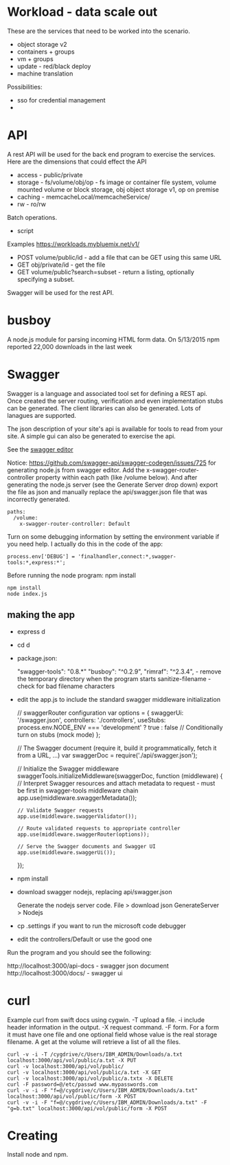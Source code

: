 # Workload - data scale out

These are the services that need to be worked into the scenario.

* object storage v2
* containers + groups
* vm + groups
* update - red/black deploy
* machine translation

Possibilities:

* sso for credential management
* 

# API

A rest API will be used for the back end program to exercise the services.
Here are the dimensions that could effect the API

* access - public/private
* storage - fs/volume/obj/op - fs image or container file system, volume mounted volume or block storage, obj object storage v1, op on premise
* caching - memcacheLocal/memcacheService/
* rw - ro/rw


Batch operations.
* script

Examples https://workloads.mybluemix.net/v1/

* POST volume/public/id - add a file that can be GET using this same URL
* GET obj/private/id - get the file 
* GET volume/public?search=subset - return a listing, optionally specifying a subset.

Swagger will be used for the rest API. 

# busboy
A node.js module for parsing incoming HTML form data.
On 5/13/2015 npm reported 22,000 downloads in the last week

# Swagger
Swagger is a language and associated tool set for defining a REST api.
Once created the server routing, verification and even implementation stubs can be generated.
The client libraries can also be generated.
Lots of lanagues are supported.

The json description of your site's api is available for tools to read from your site.
A simple gui can also be generated to exercise the api.

See the [swagger editor](http://editor.swagger.io)


Notice: https://github.com/swagger-api/swagger-codegen/issues/725 for generating node.js from swagger editor.
Add the x-swagger-router-controller property within each path (like /volume below).
And after generating the node.js server (see the Generate Server drop down) export the file as json and manually replace the api/swagger.json file that was incorrectly generated.


    paths:
      /volume:
        x-swagger-router-controller: Default

Turn on some debugging information by setting the environment variable if you need help.
I actually do this in the code of the app:

    process.env['DEBUG'] = 'finalhandler,connect:*,swagger-tools:*,express:*';


Before running the node program: npm install

    npm install
    node index.js

## making the app

* express d
* cd d
* package.json:

    "swagger-tools": "0.8.*"
    "busboy": "^0.2.9",
    "rimraf": "^2.3.4", - remove the temporary directory when the program starts
    sanitize-filename - check for bad filename characters


* edit the app.js to include the standard swagger middleware initialization

    // swaggerRouter configuration
    var options = {
      swaggerUi: '/swagger.json',
      controllers: './controllers',
      useStubs: process.env.NODE_ENV === 'development' ? true : false // Conditionally turn on stubs (mock mode)
    };

    // The Swagger document (require it, build it programmatically, fetch it from a URL, ...)
    var swaggerDoc = require('./api/swagger.json');

    // Initialize the Swagger middleware
    swaggerTools.initializeMiddleware(swaggerDoc, function (middleware) {
      // Interpret Swagger resources and attach metadata to request - must be first in swagger-tools middleware chain
      app.use(middleware.swaggerMetadata());

      // Validate Swagger requests
      app.use(middleware.swaggerValidator());

      // Route validated requests to appropriate controller
      app.use(middleware.swaggerRouter(options));

      // Serve the Swagger documents and Swagger UI
      app.use(middleware.swaggerUi());
    });

* npm install

* download swagger nodejs, replacing api/swagger.json


    Generate the nodejs server code.
    File > download json
    GenerateServer > Nodejs

* cp .settings if you want to run the microsoft code debugger
* edit the controllers/Default or use the good one

Run the program and you should see the following:

http://localhost:3000/api-docs - swagger json document
http://localhost:3000/docs/ - swagger ui





# curl
Example curl from swift docs using cygwin.  -T upload a file.  -i include header information in the output. -X request command. -F form.  For a form it must have one file and one optional field whose value is the real storage filename.  A get at the volume will retrieve a list of all the files.

    curl -v -i -T /cygdrive/c/Users/IBM_ADMIN/Downloads/a.txt localhost:3000/api/vol/public/a.txt -X PUT
    curl -v localhost:3000/api/vol/public/
    curl -v localhost:3000/api/vol/public/a.txt -X GET
    curl -v localhost:3000/api/vol/public/a.txtx -X DELETE
    curl -F password=@/etc/passwd www.mypasswords.com
    curl -v -i -F "f=@/cygdrive/c/Users/IBM_ADMIN/Downloads/a.txt" localhost:3000/api/vol/public/form -X POST
    curl -v -i -F "f=@/cygdrive/c/Users/IBM_ADMIN/Downloads/a.txt" -F "g=b.txt" localhost:3000/api/vol/public/form -X POST
    

# Creating

Install node and npm.
